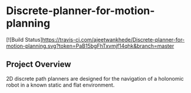 # Discrete-planner-for-motion-planning
[![Build Status]https://travis-ci.com/ajeetwankhede/Discrete-planner-for-motion-planning.svg?token=PaB15bgFhTxvmjf14qhk&branch=master

## Project Overview
2D discrete path planners are designed for the navigation of a holonomic robot in a known static and flat environment.
